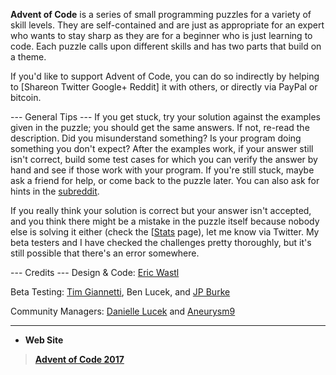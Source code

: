 **Advent of Code** is a series of small programming puzzles for a variety of skill levels. They are self-contained and are just as appropriate for an expert who wants to stay sharp as they are for a beginner who is just learning to code. Each puzzle calls upon different skills and has two parts that build on a theme.

If you'd like to support Advent of Code, you can do so indirectly by helping to [Shareon Twitter Google+ Reddit] it with others, or directly via PayPal or bitcoin.

--- General Tips ---
If you get stuck, try your solution against the examples given in the puzzle; you should get the same answers. If not, re-read the description. Did you misunderstand something? Is your program doing something you don't expect? After the examples work, if your answer still isn't correct, build some test cases for which you can verify the answer by hand and see if those work with your program. If you're still stuck, maybe ask a friend for help, or come back to the puzzle later. You can also ask for hints in the [subreddit](https://www.reddit.com/r/adventofcode/).

If you really think your solution is correct but your answer isn't accepted, and you think there might be a mistake in the puzzle itself because nobody else is solving it either (check the [[Stats](http://adventofcode.com/2017/stats]) page), let me know via Twitter. My beta testers and I have checked the challenges pretty thoroughly, but it's still possible that there's an error somewhere.

--- Credits ---
Design & Code: [Eric Wastl](https://twitter.com/ericwastl)

Beta Testing: [Tim Giannetti](https://twitter.com/Sr_Giannetti), Ben Lucek, and [JP Burke](https://twitter.com/yatpay)

Community Managers: [Danielle Lucek](https://www.reddit.com/user/daggerdragon) and [Aneurysm9](https://twitter.com/Aneurysm9)

---
* **Web Site**
> **[Advent of Code 2017](http://adventofcode.com/2017/about)**
